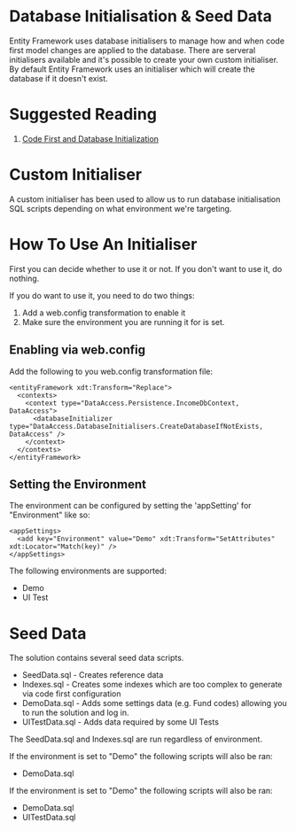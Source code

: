 # Database Initialisation & Seed Data

Entity Framework uses database initialisers to manage how and when code first model changes are applied to the database.
There are serveral initialisers available and it's possible to create your own custom initialiser.
By default Entity Framework uses an initialiser which will create the database if it doesn't exist.

# Suggested Reading

1. [Code First and Database Initialization](https://docs.microsoft.com/en-us/archive/msdn-magazine/2016/november/cutting-edge-code-first-and-database-initialization)

# Custom Initialiser

A custom initialiser has been used to allow us to run database initialisation SQL scripts depending on what environment we're targeting.

# How To Use An Initialiser

First you can decide whether to use it or not.
If you don't want to use it, do nothing.

If you do want to use it, you need to do two things:

1. Add a web.config transformation to enable it
2. Make sure the environment you are running it for is set.

## Enabling via web.config

Add the following to you web.config transformation file:

```
<entityFramework xdt:Transform="Replace">
  <contexts>
    <context type="DataAccess.Persistence.IncomeDbContext, DataAccess">
      <databaseInitializer type="DataAccess.DatabaseInitialisers.CreateDatabaseIfNotExists, DataAccess" />
    </context>
  </contexts>
</entityFramework> 
```

## Setting the Environment

The environment can be configured by setting the 'appSetting' for "Environment" like so:

```
<appSettings>
  <add key="Environment" value="Demo" xdt:Transform="SetAttributes" xdt:Locator="Match(key)" />
</appSettings>
```

The following environments are supported:

* Demo
* UI Test

# Seed Data

The solution contains several seed data scripts. 

* SeedData.sql - Creates reference data
* Indexes.sql - Creates some indexes which are too complex to generate via code first configuration
* DemoData.sql - Adds some settings data (e.g. Fund codes) allowing you to run the solution and log in.
* UITestData.sql - Adds data required by some UI Tests

The SeedData.sql and Indexes.sql are run regardless of environment.

If the environment is set to "Demo" the following scripts will also be ran:
* DemoData.sql

If the environment is set to "Demo" the following scripts will also be ran:
* DemoData.sql
* UITestData.sql



